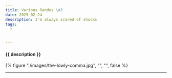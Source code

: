```yaml
---
title: Various Randos \#3
date: 2025-02-24
description: I'm always scared of shocks
tags:
  - 


---
```


<h4>{{ description }}</h4>

{% figure "./images/the-lowly-comma.jpg", "", "", false %}

<hr />



